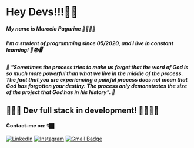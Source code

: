
# Hey Devs!!!🤞🏾

##### My name is Marcelo Pagarine 👨🏾‍💻🚀
##### I'm a student of programming since 05/2020, and I live in constant learning! 🧠📚🖥️
##### 🧠 "Sometimes the process tries to make us forget that the word of God is so much more powerful than what we live in the middle of the process. The fact that you are experiencing a painful process does not mean that God has forgotten your destiny. The process only demonstrates the size of the project that God has in his history". 🧠

## 👨🏾‍💻 Dev full stack in development! 🚀🦾🙏🏿

#### Contact-me on: 👇🏿

<a href="https://www.linkedin.com/in/marcelo-pagarine-0549a2bb/" target="_blank"><img src="https://img.shields.io/badge/Linkedin-%230077B5.svg?&style=flat-square&logo=linkedin&logoColor=white" alt="LinkedIn"></a>
<a href="https://www.instagram.com/progmarcelinhoo93/" target="_blank"><img src="https://img.shields.io/badge/Instagram-%23E4405F.svg?&style=flat-square&logo=instagram&logoColor=white" alt="Instagram"></a>
[![Gmail Badge](https://img.shields.io/badge/-Gmail-c14438?style=flat-square&logo=Gmail&logoColor=white&link=mailto:marcelo.pagarine@gmail.com)](https://mail.google.com/mail/u/0/#inbox)


